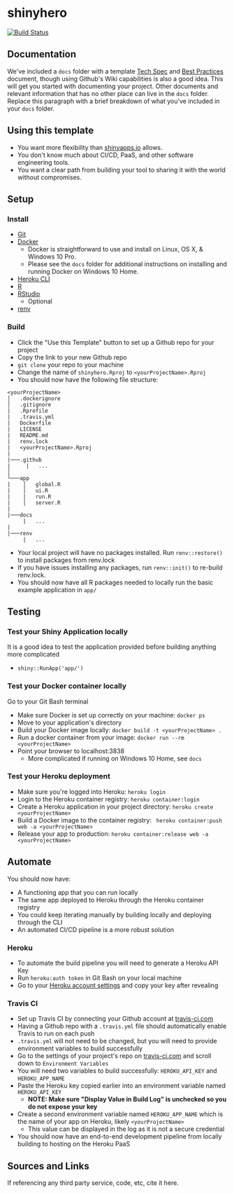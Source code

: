 # shinyhero
[![Build Status](https://travis-ci.com/jbixon13/shinyhero.svg?branch=master)](https://travis-ci.com/jbixon13/shinyhero)

## Documentation
We've included a `docs` folder with a template [Tech Spec](/docs/Tech_Spec.md) and [Best Practices](/docs/Best_Practices.md) document, though using Github's Wiki capabilities is also a good idea. This will get you started with documenting your project.  Other documents and relevant information that has no other place can live in the `docs` folder.  Replace this paragraph with a brief breakdown of what you've included in your `docs` folder.

## Using this template
* You want more flexibility than [shinyapps.io](https://www.shinyapps.io/) allows.
* You don't know much about CI/CD, PaaS, and other software engineering tools. 
* You want a clear path from building your tool to sharing it with the world without compromises.

## Setup

### Install
* [Git](https://git-scm.com/book/en/v2/Getting-Started-Installing-Git)
* [Docker](https://docs.docker.com/v17.09/engine/installation/)
  + Docker is straightforward to use and install on Linux, OS X, & Windows 10 Pro.
  + Please see the `docs` folder for additional instructions on installing and running Docker on Windows 10 Home. 
* [Heroku CLI](https://devcenter.heroku.com/articles/heroku-cli)
* [R](https://cloud.r-project.org/)
* [RStudio](https://rstudio.com/products/rstudio/download/)
  + Optional
* [renv](https://github.com/rstudio/renv)

### Build
* Click the "Use this Template" button to set up a Github repo for your project
* Copy the link to your new Github repo
* `git clone` your repo to your machine
* Change the name of `shinyhero.Rproj` to `<yourProjectName>.Rproj`
* You should now have the following file structure: 

```
<yourProjectName>
│   .dockerignore
│   .gitignore
|   .Rprofile
|   .travis.yml
|   Dockerfile
|   LICENSE
|   README.md
|   renv.lock
|   <yourProjectName>.Rproj
|
|───.github
|     |   ...
│
└───app
|    │   global.R
|    │   ui.R
|    |   run.R
|    │   server.R
|
|───docs
     |   ...
|
|───renv
     |   ...
```

* Your local project will have no packages installed. Run `renv::restore()` to install packages from renv.lock
* If you have issues installing any packages, run `renv::init()` to re-build renv.lock.
* You should now have all R packages needed to locally run the basic example application in `app/`

## Testing

### Test your Shiny Application locally
It is a good idea to test the application provided before building anything more complicated
* `shiny::RunApp('app/')`

### Test your Docker container locally

Go to your Git Bash terminal
* Make sure Docker is set up correctly on your machine: `docker ps`
* Move to your application's directory
* Build your Docker image locally: `docker build -t <yourProjectName> .`
* Run a docker container from your image: `docker run --rm <yourProjectName>`
* Point your browser to localhost:3838
  + More complicated if running on Windows 10 Home, see `docs`

### Test your Heroku deployment
* Make sure you're logged into Heroku: `heroku login` 
* Login to the Heroku container registry: `heroku container:login`
* Create a Heroku application in your project directory: `heroku create <yourProjectName>`
* Build a Docker image to the container registry: ` heroku container:push web -a <yourProjectName>`
* Release your app to production: `heroku container:release web -a <yourProjectName>`

## Automate
You should now have:
* A functioning app that you can run locally
* The same app deployed to Heroku through the Heroku container registry
* You could keep iterating manually by building locally and deploying through the CLI
* An automated CI/CD pipeline is a more robust solution

### Heroku
* To automate the build pipeline you will need to generate a Heroku API Key
* Run `heroku:auth token` in Git Bash on your local machine
* Go to your [Heroku account settings](https://dashboard.heroku.com/account) and copy your key after revealing

### Travis CI
* Set up Travis CI by connecting your Github account at [travis-ci.com](https://www.travis-ci.com)
* Having a Github repo with a `.travis.yml` file should automatically enable Travis to run on each push
* `.travis.yml` will not need to be changed, but you will need to provide environment variables to build successfully
* Go to the settings of your project's repo on [travis-ci.com](https://www.travis-ci.com) and scroll down to `Environment Variables`
* You will need two variables to build successfully: `HEROKU_API_KEY` and `HEROKU_APP_NAME`
* Paste the Heroku key copied earlier into an environment variable named `HEROKU_API_KEY`
  + **NOTE: Make sure "Display Value in Build Log" is unchecked so you do not expose your key**
* Create a second environment variable named `HEROKU_APP_NAME` which is the name of your app on Heroku, likely `<yourProjectName>`
  + This value can be displayed in the log as it is not a secure credential
* You should now have an end-to-end development pipeline from locally building to hosting on the Heroku PaaS 

## Sources and Links
If referencing any third party service, code, etc, cite it here.

